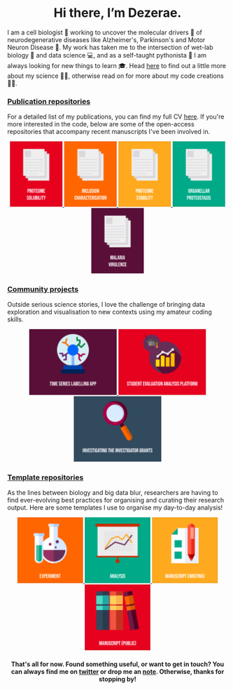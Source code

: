 
<h1 align = "center">Hi there, I’m Dezerae. </h1>


I am a cell biologist :microbe: working to uncover the molecular drivers :test_tube: of neurodegenerative diseases like Alzheimer's, Parkinson's and Motor Neuron Disease :brain:. My work has taken me to the intersection of wet-lab biology :microscope: and data science :computer:, and as a self-taught pythonista :snake: I am always looking for new things to learn  :mortar_board:. Head [here](https://dezeraecox.com/about-me/) to find out a little more about my science :woman_scientist:,  otherwise read on for more about my code creations :woman_technologist:. 


### [Publication repositories](README_complete.md/#publication-repositories)


For a detailed list of my publications, you can find my full CV [here](https://dezeraecox.com/cv-publications/). If you're more interested in the code, below are some of the open-access repositories that accompany recent manuscripts I've been involved in. 

<p align='center'>
<a href="https://github.com/dezeraecox-manuscripts/SUI_Proteome-solubility">
    <img alt="proteome_solubility" src="images/paper_1.png"
    width=120px>
</a>
<a href="https://github.com/dezeraecox-manuscripts/ORMSBY_Htt-inclusion-characterisation">
    <img alt="inclusion-characterisation" src="images/paper_2.png"
    width=120px>
</a>
<a href="https://github.com/dezeraecox-manuscripts/COX_Proteome-stability">
    <img alt="proteome-stability" src="images/paper_3.png"
    width=120px>
</a>
<a href="https://github.com/dezeraecox-manuscripts/RAEBURN_Nuclear-versus-cytoplasmic-proteostasis">
    <img alt="organellar-proteostasis" src="images/paper_4.png"
    width=120px>
</a>
<a href="https://github.com/ocarmo/EMP1-trafficking_PTP7-analysis">
    <img alt="malaria-virulence" src="images/paper_5.png"
    width=120px>
</a>
</p>

### [Community projects](README_complete.md/#community-projects)


Outside serious science stories, I love the challenge of bringing data exploration and visualisation to new contexts using my amateur coding skills.

<p align='center'>
<a href="https://github.com/dezeraecox/time-series-labelling-app">
    <img alt="tsla" src="images/tsla.png"
    width=200px>
</a>

<a href="https://github.com/dezeraecox/student-metrics-analysis-platform">
    <img alt="pears" src="images/pears.png"
    width=200px>
</a>

<a href="https://github.com/dezeraecox/Investigator-Grants-2020">
    <img alt="investigators" src="images/investigators.png"
    width=200px>
</a>
</p>


### [Template repositories](README_complete.md/#template-repositories)

As the lines between biology and big data blur, researchers are having to find ever-evolving best practices for organising and curating their research output. Here are some templates I use to organise my day-to-day analysis!

<p align='center'>
<a href="https://github.com/dezeraecox-experiments/experiment">
    <img alt="experiment" src="images/experiment.png"
    width=150px>
</a>


<a href="https://github.com/dezeraecox-experiments/analysis">
    <img alt="analysis" src="images/analysis.png"
    width=150px>
</a>


<a href="https://github.com/dezeraecox-manuscripts/manuscript_writing">
    <img alt="manuscript_writing" src="images/manuscript_writing.png"
    width=150px>
</a>


<a href="https://github.com/dezeraecox-manuscripts/manuscript_public">
    <img alt="manuscript_writing" src="images/manuscripts_publishing.png"
    width=150px>
</a>
</p>




<h4 align = "center">That's all for now. Found something useful, or want to get in touch? You can always find me on <a href='https://twitter.com/dezeraecox'>twitter</a> or drop me an <a href='https://dezeraecox.com/contact/'>note</a>. Otherwise, thanks for stopping by!</h4>